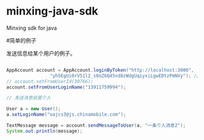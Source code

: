 minxing-java-sdk
================

Minxing sdk for java



#简单的例子


发送信息给某个用户的例子。
```java

AppAccount account = AppAccount.loginByToken("http://localhost:3000",
				"yh5EgUi0rV51l2_s0oZ6Q45nd8zWdgUqiyxiLgwEDtzPmNVy"); //使用token登录
// account.setFromUserId(30766);
account.setFromUserLoginName("13911759994");

// 发送消息给莫个人

User a = new User();
a.setLoginName("oajcs3@js.chinamobile.com");

TextMessage message = account.sendMessageToUser(a, "一条个人消息2");
System.out.println(message);
				
```

